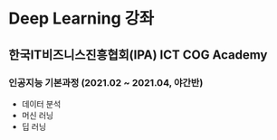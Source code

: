 # Deep Learning 강좌 

## 한국IT비즈니스진흥협회(IPA) ICT COG Academy
### 인공지능 기본과정 (2021.02 ~ 2021.04, 야간반)
- 데이터 분석
- 머신 러닝
- 딥 러닝
